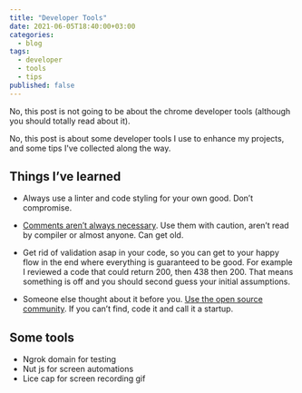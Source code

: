 ```yaml
---
title: "Developer Tools"
date: 2021-06-05T18:40:00+03:00
categories:
  - blog
tags:
  - developer
  - tools
  - tips
published: false
---
```


No, this post is not going to be about the chrome developer tools (although you should totally read about it).

No, this post is about some developer tools I use to enhance my projects, and some tips 
I've collected along the way.

## Things I’ve learned
* Always use a linter and code styling for your own good. Don’t compromise. 

* [Comments aren’t always necessary][comments]. Use them with caution, aren’t read by compiler or almost anyone. Can get old. 

* Get rid of validation asap in your code,  so you can get to your happy flow in the end where everything is guaranteed to be good. For example I reviewed a code that could return 200, then 438 then 200. That means something is off and you should second guess your initial assumptions. 

* Someone else thought about it before you. [Use the open source community][github]. If you can’t find, code it and call it a startup. 

## Some tools

* Ngrok domain for testing
* Nut js for screen automations 
* Lice cap for screen recording gif

[comments]: https://youtu.be/ZsHMHukIlJY?t=488
[github]: https://www.github.com/